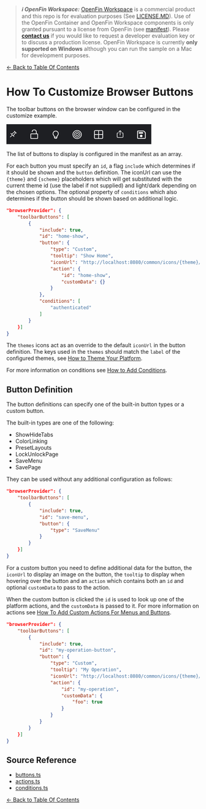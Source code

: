 > **_:information_source: OpenFin Workspace:_** [OpenFin Workspace](https://www.openfin.co/workspace/) is a commercial product and this repo is for evaluation purposes (See [LICENSE.MD](../LICENSE.MD)). Use of the OpenFin Container and OpenFin Workspace components is only granted pursuant to a license from OpenFin (see [manifest](../public/manifest.fin.json)). Please [**contact us**](https://www.openfin.co/workspace/poc/) if you would like to request a developer evaluation key or to discuss a production license.
> OpenFin Workspace is currently **only supported on Windows** although you can run the sample on a Mac for development purposes.

[<- Back to Table Of Contents](../README.md)

# How To Customize Browser Buttons

The toolbar buttons on the browser window can be configured in the customize example.

![Browser Toolbar Buttons](./assets/browser-buttons.png)

The list of buttons to display is configured in the manifest as an array.

For each button you must specify an `id`, a flag `include` which determines if it should be shown and the `button` definition. The iconUrl can use the `{theme}` and `{scheme}` placeholders which will get substituted with the current theme id (use the label if not supplied) and light/dark depending on the chosen options. The optional property of `conditions` which also determines if the button should be shown based on additional logic.

```json
"browserProvider": {
    "toolbarButtons": [
        {
            "include": true,
            "id": "home-show",
            "button": {
                "type": "Custom",
                "tooltip": "Show Home",
                "iconUrl": "http://localhost:8080/common/icons/{theme}/{scheme}/search.svg",
                "action": {
                    "id": "home-show",
                    "customData": {}
                }
            },
            "conditions": [
                "authenticated"
            ]
        }
    }]
}
```

The `themes` icons act as an override to the default `iconUrl` in the button definition. The keys used in the `themes` should match the `label` of the configured themes, see [How to Theme Your Platform](./how-to-theme-your-platform.md).

For more information on conditions see [How to Add Conditions](./how-to-add-conditions.md).

## Button Definition

The button definitions can specify one of the built-in button types or a custom button.

The built-in types are one of the following:

- ShowHideTabs
- ColorLinking
- PresetLayouts
- LockUnlockPage
- SaveMenu
- SavePage

They can be used without any additional configuration as follows:

```json
"browserProvider": {
    "toolbarButtons": [
        {
            "include": true,
            "id": "save-menu",
            "button": {
                "type": "SaveMenu"
            }
        }
    }]
}
```

For a custom button you need to define additional data for the button, the `iconUrl` to display an image on the button, the `tooltip` to display when hovering over the button and an `action` which contains both an `id` and optional `customData` to pass to the action.

When the custom button is clicked the `id` is used to look up one of the platform actions, and the `customData` is passed to it. For more information on actions see [How To Add Custom Actions For Menus and Buttons](./how-to-add-custom-actions-for-menus-and-buttons.md).

```json
"browserProvider": {
    "toolbarButtons": [
        {
            "include": true,
            "id": "my-operation-button",
            "button": {
                "type": "Custom",
                "tooltip": "My Operation",
                "iconUrl": "http://localhost:8080/common/icons/{theme}/{scheme}/my-operation.svg",
                "action": {
                    "id": "my-operation",
                    "customData": {
                        "foo": true
                    }
                }
            }
        }
    }]
}
```

## Source Reference

- [buttons.ts](../client/src/framework/buttons.ts)
- [actions.ts](../client/src/framework/actions.ts)
- [conditions.ts](../client/src/framework/conditions.ts)

[<- Back to Table Of Contents](../README.md)
